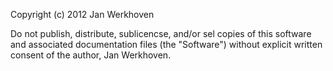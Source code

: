 Copyright (c) 2012 Jan Werkhoven

Do not publish, distribute, sublicencse, and/or sel copies of this
software and associated documentation files (the "Software") without
explicit written consent of the author, Jan Werkhoven.
